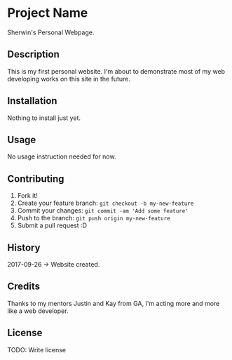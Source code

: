 # Project Name

Sherwin's Personal Webpage.

## Description

This is my first personal website. I'm about to demonstrate most of my web developing works on this site in the future.

## Installation

Nothing to install just yet.

## Usage

No usage instruction needed for now.

## Contributing

1. Fork it!
2. Create your feature branch: `git checkout -b my-new-feature`
3. Commit your changes: `git commit -am 'Add some feature'`
4. Push to the branch: `git push origin my-new-feature`
5. Submit a pull request :D

## History

2017-09-26 -> Website created.

## Credits

Thanks to my mentors Justin and Kay from GA, I'm acting more and more like a web developer.

## License

TODO: Write license